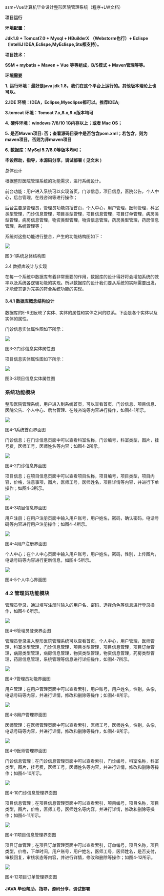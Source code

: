 ssm+Vue计算机毕业设计整形医院管理系统（程序+LW文档）

**项目运行**

**环境配置：**

**Jdk1.8 + Tomcat7.0 + Mysql + HBuilderX** **（Webstorm也行）+ Eclispe（IntelliJ
IDEA,Eclispe,MyEclispe,Sts都支持）。**

**项目技术：**

**SSM + mybatis + Maven + Vue** **等等组成，B/S模式 + Maven管理等等。**

**环境需要**

**1.** **运行环境：最好是java jdk 1.8，我们在这个平台上运行的。其他版本理论上也可以。**

**2.IDE** **环境：IDEA，Eclipse,Myeclipse都可以。推荐IDEA;**

**3.tomcat** **环境：Tomcat 7.x,8.x,9.x版本均可**

**4.** **硬件环境：windows 7/8/10 1G内存以上；或者 Mac OS；**

**5.** **是否Maven项目: 否；查看源码目录中是否包含pom.xml；若包含，则为maven项目，否则为非maven项目**

**6.** **数据库：MySql 5.7/8.0等版本均可；**

**毕设帮助，指导，本源码分享，调试部署** **(** **见文末** **)**

总体设计

根据整形医院管理系统的功能需求，进行系统设计。

前台功能：用户进入系统可以实现首页，门诊信息，项目信息，医院公告，个人中心，后台管理，在线咨询等进行操作；

后台主要是管理员，管理员功能包括首页，个人中心，用户管理，医师管理，科室类型管理，门诊信息管理，项目类型管理，项目信息管理，项目订单管理，病房类型管理，病房信息管理，物资类型管理，物资信息管理，药房类型管理，药房信息管理，系统管理等；

系统对这些功能进行整合，产生的功能结构图如下：

![](./res/ffc29e9dd9ae4f8d98dedc8f3228e2d4.png)

图3-1系统总体结构图

3.4 数据库设计与实现

在每一个系统中数据库有着非常重要的作用，数据库的设计得好将会增加系统的效率以及系统各逻辑功能的实现。所以数据库的设计我们要从系统的实际需要出发，才能使其更为完美的符合系统功能的实现。

#### 3.4.1 数据库概念结构设计

数据库的E-R图反映了实体、实体的属性和实体之间的联系。下面是各个实体以及实体的属性。

门诊信息实体属性图如下所示：

![](./res/e0e0ed46858341f9bcdf9c4772d7fc56.png)

图3-2门诊信息实体属性图

项目信息实体属性图如下所示：

![](./res/a08ad42cb8014ab3a4a73caa6b2d1d57.png)

图3-3项目信息实体属性图

### 系统功能模块

整形医院管理系统，用户进入到系统首页，可以查看首页、门诊信息、项目信息、医院公告、个人中心、后台管理、在线咨询等内容进行操作，如图4-1所示。

![](./res/86cde761e1cd43448ae5605152332efc.png)

图4-1系统首页界面图

门诊信息；在门诊信息页面中可以查看科室名称，门诊编号，科室类型，图片，挂号费，医师工号，医师姓名等内容；如图4-2所示。

![](./res/b07aef5baa3e4fb8beb1589822b5116a.png)

图4-2门诊信息界面图

项目信息；在项目信息页面中可以查看项目名称，项目编号，项目类型，项目内容，价格，注意事项，图片，医师工号，医师姓名，项目详情等内容，并进行下单操作；如图4-3所示。

![](./res/bc3ed647a2e74af6a9b4dd7a4d5a0f17.png)

图4-3项目信息界面图

用户注册；在用户注册页面中输入用户账号，用户姓名，密码，确认密码，电话号码等内容进行用户注册操作；如图4-4所示。

![](./res/a53229bdc5b24b419bd6d2309be5690e.png)

图4-4用户注册界面图

个人中心；在个人中心页面中输入用户账号，用户姓名，密码，性别，上传图片，电话号码等内容进行更新信息，如图4-5所示。

![](./res/ee1843a34c174702a301c9d3e49a7e0a.png)

图4-5个人中心界面图

### 4.2 管理员功能模块

管理员登录，通过填写注册时输入的用户名、密码、选择角色等信息进行登录操作，如图4-6所示。

![](./res/2de04372a94247f59119f3cedb843bf5.png)

图4-6管理员登录界面图

管理员登录进入整形医院管理系统可以查看首页，个人中心，用户管理，医师管理，科室类型管理，门诊信息管理，项目类型管理，项目信息管理，项目订单管理，病房类型管理，病房信息管理，物资类型管理，物资信息管理，药房类型管理，药房信息管理，系统管理等信息进行详细操作，如图4-7所示。

![](./res/8d6ccd18399c42a0938d0a5d71a2e37f.png)

图4-7管理员功能界面图

用户管理；在用户管理页面中可以查看索引，用户账号，用户姓名，性别，头像，电话号码等内容，并进行详情，修改和删除等操作；如图4-8所示。

![](./res/8b272e8cfe6748068e8b2aca1652e2bb.png)

图4-8用户管理界面图

医师管理：在医师管理页面中可以查看索引，医师工号，医师姓名，性别，头像，电话号码等内容，并进行详情，修改和删除等操作，如图4-9所示。

![](./res/5f32dd9479c7400d920d5ac72966dacf.png)

图4-9医师管理界面图

门诊信息管理；在门诊信息管理页面中可以查看索引，门诊编号，科室名称，科室类型，图片，挂号费，医师工号，医师姓名等内容，并进行详情，修改和删除等操作；如图4-10所示。

![](./res/9e911375348941529b48811ac25a3ace.png)

图4-10门诊信息管理界面图

项目信息管理；在项目信息管理页面中可以查看索引，项目编号，项目名称，项目类型，图片，价格，医师工号，医师姓名等内容，并进行详情，修改和删除等操作；如图4-11所示。

![](./res/dca8e328b5084b61850b9e671365afc6.png)

图4-11项目信息管理界面图

项目订单管理；在项目订单管理页面中可以查看索引，订单编号，项目名称，项目类型，价格，下单时间，用户账号，用户姓名，医师工号，医师姓名，是否支付，审核回复，审核状态等内容，并进行详情，修改和删除等操作；如图4-12所示。

![](./res/0bdc720df0ba413eaaecec0de2ef694a.png)

图4-12项目订单管理界面图

#### **JAVA** **毕设帮助，指导，源码分享，调试部署**

